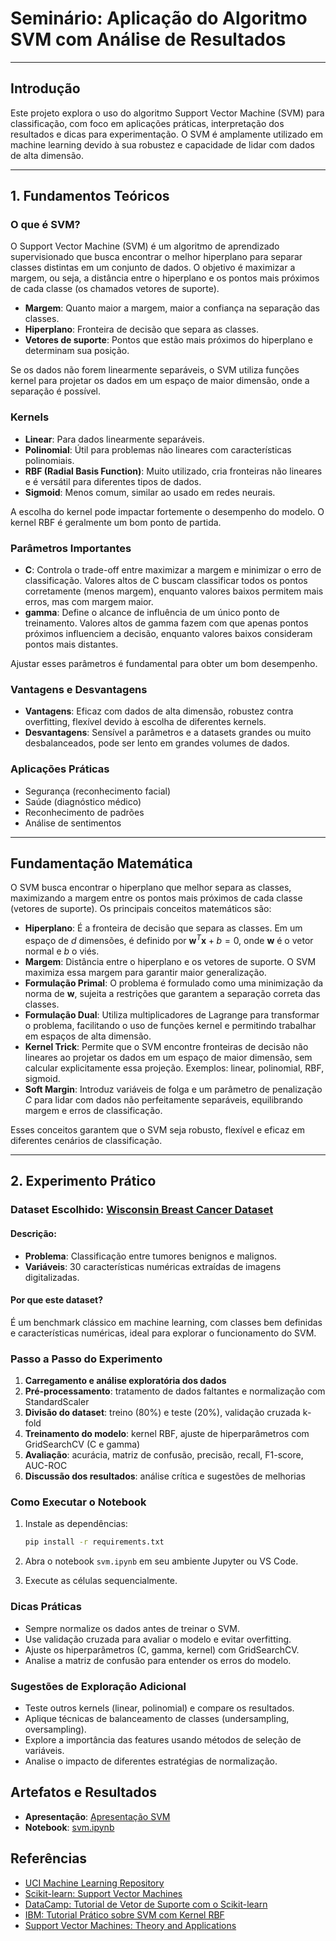 # Seminário: Aplicação do Algoritmo SVM com Análise de Resultados

---

## Introdução

Este projeto explora o uso do algoritmo Support Vector Machine (SVM) para classificação, com foco em aplicações práticas, interpretação dos resultados e dicas para experimentação. O SVM é amplamente utilizado em machine learning devido à sua robustez e capacidade de lidar com dados de alta dimensão.

---

## 1. Fundamentos Teóricos

### O que é SVM?

O Support Vector Machine (SVM) é um algoritmo de aprendizado supervisionado que busca encontrar o melhor hiperplano para separar classes distintas em um conjunto de dados. O objetivo é maximizar a margem, ou seja, a distância entre o hiperplano e os pontos mais próximos de cada classe (os chamados vetores de suporte).

- **Margem**: Quanto maior a margem, maior a confiança na separação das classes.
- **Hiperplano**: Fronteira de decisão que separa as classes.
- **Vetores de suporte**: Pontos que estão mais próximos do hiperplano e determinam sua posição.

Se os dados não forem linearmente separáveis, o SVM utiliza funções kernel para projetar os dados em um espaço de maior dimensão, onde a separação é possível.

### Kernels

- **Linear**: Para dados linearmente separáveis.
- **Polinomial**: Útil para problemas não lineares com características polinomiais.
- **RBF (Radial Basis Function)**: Muito utilizado, cria fronteiras não lineares e é versátil para diferentes tipos de dados.
- **Sigmoid**: Menos comum, similar ao usado em redes neurais.

A escolha do kernel pode impactar fortemente o desempenho do modelo. O kernel RBF é geralmente um bom ponto de partida.

### Parâmetros Importantes

- **C**: Controla o trade-off entre maximizar a margem e minimizar o erro de classificação. Valores altos de C buscam classificar todos os pontos corretamente (menos margem), enquanto valores baixos permitem mais erros, mas com margem maior.
- **gamma**: Define o alcance de influência de um único ponto de treinamento. Valores altos de gamma fazem com que apenas pontos próximos influenciem a decisão, enquanto valores baixos consideram pontos mais distantes.

Ajustar esses parâmetros é fundamental para obter um bom desempenho.

### Vantagens e Desvantagens

- **Vantagens**: Eficaz com dados de alta dimensão, robustez contra overfitting, flexível devido à escolha de diferentes kernels.
- **Desvantagens**: Sensível a parâmetros e a datasets grandes ou muito desbalanceados, pode ser lento em grandes volumes de dados.

### Aplicações Práticas

- Segurança (reconhecimento facial)
- Saúde (diagnóstico médico)
- Reconhecimento de padrões
- Análise de sentimentos

---

## Fundamentação Matemática

O SVM busca encontrar o hiperplano que melhor separa as classes, maximizando a margem entre os pontos mais próximos de cada classe (vetores de suporte). Os principais conceitos matemáticos são:

- **Hiperplano**: É a fronteira de decisão que separa as classes. Em um espaço de $d$ dimensões, é definido por $\mathbf{w}^T \mathbf{x} + b = 0$, onde $\mathbf{w}$ é o vetor normal e $b$ o viés.
- **Margem**: Distância entre o hiperplano e os vetores de suporte. O SVM maximiza essa margem para garantir maior generalização.
- **Formulação Primal**: O problema é formulado como uma minimização da norma de $\mathbf{w}$, sujeita a restrições que garantem a separação correta das classes.
- **Formulação Dual**: Utiliza multiplicadores de Lagrange para transformar o problema, facilitando o uso de funções kernel e permitindo trabalhar em espaços de alta dimensão.
- **Kernel Trick**: Permite que o SVM encontre fronteiras de decisão não lineares ao projetar os dados em um espaço de maior dimensão, sem calcular explicitamente essa projeção. Exemplos: linear, polinomial, RBF, sigmoid.
- **Soft Margin**: Introduz variáveis de folga e um parâmetro de penalização $C$ para lidar com dados não perfeitamente separáveis, equilibrando margem e erros de classificação.

Esses conceitos garantem que o SVM seja robusto, flexível e eficaz em diferentes cenários de classificação.

---

## 2. Experimento Prático

### Dataset Escolhido: [Wisconsin Breast Cancer Dataset](https://archive.ics.uci.edu/dataset/17/breast+cancer+wisconsin+diagnostic)

#### Descrição:

- **Problema**: Classificação entre tumores benignos e malignos.
- **Variáveis**: 30 características numéricas extraídas de imagens digitalizadas.

#### Por que este dataset?

É um benchmark clássico em machine learning, com classes bem definidas e características numéricas, ideal para explorar o funcionamento do SVM.

### Passo a Passo do Experimento

1. **Carregamento e análise exploratória dos dados**
2. **Pré-processamento**: tratamento de dados faltantes e normalização com StandardScaler
3. **Divisão do dataset**: treino (80%) e teste (20%), validação cruzada k-fold
4. **Treinamento do modelo**: kernel RBF, ajuste de hiperparâmetros com GridSearchCV (C e gamma)
5. **Avaliação**: acurácia, matriz de confusão, precisão, recall, F1-score, AUC-ROC
6. **Discussão dos resultados**: análise crítica e sugestões de melhorias

### Como Executar o Notebook

1. Instale as dependências:

   ```bash
   pip install -r requirements.txt
   ```

2. Abra o notebook `svm.ipynb` em seu ambiente Jupyter ou VS Code.
3. Execute as células sequencialmente.

### Dicas Práticas

- Sempre normalize os dados antes de treinar o SVM.
- Use validação cruzada para avaliar o modelo e evitar overfitting.
- Ajuste os hiperparâmetros (C, gamma, kernel) com GridSearchCV.
- Analise a matriz de confusão para entender os erros do modelo.

### Sugestões de Exploração Adicional

- Teste outros kernels (linear, polinomial) e compare os resultados.
- Aplique técnicas de balanceamento de classes (undersampling, oversampling).
- Explore a importância das features usando métodos de seleção de variáveis.
- Analise o impacto de diferentes estratégias de normalização.

## Artefatos e Resultados

- **Apresentação**: [Apresentação SVM](https://docs.google.com/presentation/d/1KPVmIJ24JEXdTuvchBfo1M4ny5204INyuXNw5aXr4Pg/edit#slide=id.p)
- **Notebook**: [svm.ipynb](https://github.com/thalesfb/machine_learning/blob/main/seminar/svm/svm.ipynb)

## Referências

- [UCI Machine Learning Repository](https://archive.ics.uci.edu/dataset/17/breast+cancer+wisconsin+diagnostic)
- [Scikit-learn: Support Vector Machines](https://scikit-learn.org/stable/modules/svm.html)
- [DataCamp: Tutorial de Vetor de Suporte com o Scikit-learn](https://www.datacamp.com/pt/tutorial/svm-classification-scikit-learn-python)
- [IBM: Tutorial Prático sobre SVM com Kernel RBF](https://www.ibm.com/think/topics/support-vector-machine)
- [Support Vector Machines: Theory and Applications](https://www.researchgate.net/publication/221621494_Support_Vector_Machines_Theory_and_Applications)
